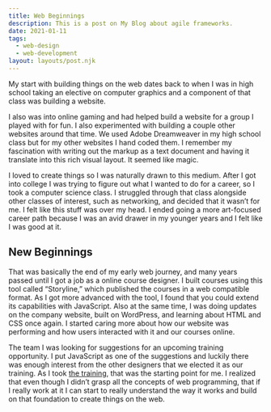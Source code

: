 ```yaml
---
title: Web Beginnings
description: This is a post on My Blog about agile frameworks.
date: 2021-01-11
tags:
  - web-design
  - web-development
layout: layouts/post.njk
---
```


My start with building things on the web dates back to when I was in high school taking an elective on computer graphics and a component of that class was building a website.

I also was into online gaming and had helped build a website for a group I played with for fun. I also experimented with building a couple other websites around that time. We used Adobe Dreamweaver in my high school class but for my other websites I hand coded them. I remember my fascination with writing out the markup as a text document and having it translate into this rich visual layout. It seemed like magic.

I loved to create things so I was naturally drawn to this medium. After I got into college I was trying to figure out what I wanted to do for a career, so I took a computer science class. I struggled through that class alongside other classes of interest, such as networking, and decided that it wasn’t for me. I felt like this stuff was over my head. I ended going a more art-focused career path because I was an avid drawer in my younger years and I felt like I was good at it.

## New Beginnings

That was basically the end of my early web journey, and many years passed until I got a job as a online course designer. I built courses using this tool called “Storyline,” which published the courses in a web compatible format. As I got more advanced with the tool, I found that you could extend its capabilities with JavaScript. Also at the same time, I was doing updates on the company website, built on WordPress, and learning about HTML and CSS once again. I started caring more about how our website was performing and how users interacted with it and our courses online.

The team I was looking for suggestions for an upcoming training opportunity. I put JavaScript as one of the suggestions and luckily there was enough interest from the other designers that we elected it as our training. As I took [the training](https://www.linkedin.com/learning/javascript-essential-training-2017), that was the starting point for me. I realized that even though I didn’t grasp all the concepts of web programming, that if I really work at it I can start to really understand the way it works and build on that foundation to create things on the web.
